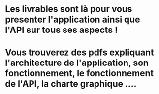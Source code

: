 # Les livrables sont là pour vous presenter l'application ainsi que l'API sur tous ses aspects !

# Vous trouverez des pdfs expliquant l'architecture de l'application, son fonctionnement, le fonctionnement de l'API, la charte graphique .... 
